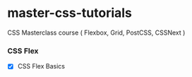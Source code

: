 # master-css-tutorials

CSS Masterclass course ( Flexbox, Grid, PostCSS, CSSNext )

### CSS Flex

-[x] CSS Flex Basics